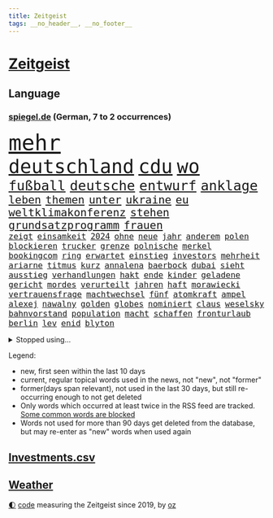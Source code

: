 ```yaml
---
title: Zeitgeist
tags: __no_header__, __no_footer__
---
```


# [Zeitgeist](https://oliz.io/zeitgeist/)

## Language

<h3><a href="https://www.spiegel.de" target="_blank">spiegel.de</a> (German, 7 to 2 occurrences)</h3>
<p style="font-family:monospace">
<span style="font-size:32pt"><a href="news_links.html#mehr" class="current">mehr</a></span>
<br>
<span style="font-size:28pt"><a href="news_links.html#deutschland" class="current">deutschland</a></span>
<span style="font-size:28pt"><a href="news_links.html#cdu" class="current">cdu</a></span>
<span style="font-size:28pt"><a href="news_links.html#wo" class="current">wo</a></span>
<br>
<span style="font-size:20pt"><a href="news_links.html#fußball" class="current">fußball</a></span>
<span style="font-size:20pt"><a href="news_links.html#deutsche" class="current">deutsche</a></span>
<span style="font-size:20pt"><a href="news_links.html#entwurf" class="current">entwurf</a></span>
<span style="font-size:20pt"><a href="news_links.html#anklage" class="current">anklage</a></span>
<br>
<span style="font-size:16pt"><a href="news_links.html#leben" class="current">leben</a></span>
<span style="font-size:16pt"><a href="news_links.html#themen" class="current">themen</a></span>
<span style="font-size:16pt"><a href="news_links.html#unter" class="current">unter</a></span>
<span style="font-size:16pt"><a href="news_links.html#ukraine" class="current">ukraine</a></span>
<span style="font-size:16pt"><a href="news_links.html#eu" class="current">eu</a></span>
<span style="font-size:16pt"><a href="news_links.html#weltklimakonferenz" class="current">weltklimakonferenz</a></span>
<span style="font-size:16pt"><a href="news_links.html#stehen" class="current">stehen</a></span>
<span style="font-size:16pt"><a href="news_links.html#grundsatzprogramm" class="new">grundsatzprogramm</a></span>
<span style="font-size:16pt"><a href="news_links.html#frauen" class="current">frauen</a></span>
<br>
<span style="font-size:12pt"><a href="news_links.html#zeigt" class="current">zeigt</a></span>
<span style="font-size:12pt"><a href="news_links.html#einsamkeit" class="current">einsamkeit</a></span>
<span style="font-size:12pt"><a href="news_links.html#2024" class="current">2024</a></span>
<span style="font-size:12pt"><a href="news_links.html#ohne" class="current">ohne</a></span>
<span style="font-size:12pt"><a href="news_links.html#neue" class="current">neue</a></span>
<span style="font-size:12pt"><a href="news_links.html#jahr" class="current">jahr</a></span>
<span style="font-size:12pt"><a href="news_links.html#anderem" class="current">anderem</a></span>
<span style="font-size:12pt"><a href="news_links.html#polen" class="current">polen</a></span>
<span style="font-size:12pt"><a href="news_links.html#blockieren" class="current">blockieren</a></span>
<span style="font-size:12pt"><a href="news_links.html#trucker" class="current">trucker</a></span>
<span style="font-size:12pt"><a href="news_links.html#grenze" class="current">grenze</a></span>
<span style="font-size:12pt"><a href="news_links.html#polnische" class="current">polnische</a></span>
<span style="font-size:12pt"><a href="news_links.html#merkel" class="current">merkel</a></span>
<span style="font-size:12pt"><a href="news_links.html#bookingcom" class="new">bookingcom</a></span>
<span style="font-size:12pt"><a href="news_links.html#ring" class="current">ring</a></span>
<span style="font-size:12pt"><a href="news_links.html#erwartet" class="current">erwartet</a></span>
<span style="font-size:12pt"><a href="news_links.html#einstieg" class="current">einstieg</a></span>
<span style="font-size:12pt"><a href="news_links.html#investors" class="new">investors</a></span>
<span style="font-size:12pt"><a href="news_links.html#mehrheit" class="current">mehrheit</a></span>
<span style="font-size:12pt"><a href="news_links.html#ariarne" class="new">ariarne</a></span>
<span style="font-size:12pt"><a href="news_links.html#titmus" class="new">titmus</a></span>
<span style="font-size:12pt"><a href="news_links.html#kurz" class="current">kurz</a></span>
<span style="font-size:12pt"><a href="news_links.html#annalena" class="current">annalena</a></span>
<span style="font-size:12pt"><a href="news_links.html#baerbock" class="current">baerbock</a></span>
<span style="font-size:12pt"><a href="news_links.html#dubai" class="current">dubai</a></span>
<span style="font-size:12pt"><a href="news_links.html#sieht" class="current">sieht</a></span>
<span style="font-size:12pt"><a href="news_links.html#ausstieg" class="current">ausstieg</a></span>
<span style="font-size:12pt"><a href="news_links.html#verhandlungen" class="current">verhandlungen</a></span>
<span style="font-size:12pt"><a href="news_links.html#hakt" class="current">hakt</a></span>
<span style="font-size:12pt"><a href="news_links.html#ende" class="current">ende</a></span>
<span style="font-size:12pt"><a href="news_links.html#kinder" class="current">kinder</a></span>
<span style="font-size:12pt"><a href="news_links.html#geladene" class="new">geladene</a></span>
<span style="font-size:12pt"><a href="news_links.html#gericht" class="current">gericht</a></span>
<span style="font-size:12pt"><a href="news_links.html#mordes" class="current">mordes</a></span>
<span style="font-size:12pt"><a href="news_links.html#verurteilt" class="current">verurteilt</a></span>
<span style="font-size:12pt"><a href="news_links.html#jahren" class="current">jahren</a></span>
<span style="font-size:12pt"><a href="news_links.html#haft" class="current">haft</a></span>
<span style="font-size:12pt"><a href="news_links.html#morawiecki" class="current">morawiecki</a></span>
<span style="font-size:12pt"><a href="news_links.html#vertrauensfrage" class="new">vertrauensfrage</a></span>
<span style="font-size:12pt"><a href="news_links.html#machtwechsel" class="new">machtwechsel</a></span>
<span style="font-size:12pt"><a href="news_links.html#fünf" class="current">fünf</a></span>
<span style="font-size:12pt"><a href="news_links.html#atomkraft" class="current">atomkraft</a></span>
<span style="font-size:12pt"><a href="news_links.html#ampel" class="current">ampel</a></span>
<span style="font-size:12pt"><a href="news_links.html#alexej" class="current">alexej</a></span>
<span style="font-size:12pt"><a href="news_links.html#nawalny" class="current">nawalny</a></span>
<span style="font-size:12pt"><a href="news_links.html#golden" class="current">golden</a></span>
<span style="font-size:12pt"><a href="news_links.html#globes" class="new">globes</a></span>
<span style="font-size:12pt"><a href="news_links.html#nominiert" class="current">nominiert</a></span>
<span style="font-size:12pt"><a href="news_links.html#claus" class="current">claus</a></span>
<span style="font-size:12pt"><a href="news_links.html#weselsky" class="current">weselsky</a></span>
<span style="font-size:12pt"><a href="news_links.html#bahnvorstand" class="new">bahnvorstand</a></span>
<span style="font-size:12pt"><a href="news_links.html#population" class="current">population</a></span>
<span style="font-size:12pt"><a href="news_links.html#macht" class="current">macht</a></span>
<span style="font-size:12pt"><a href="news_links.html#schaffen" class="current">schaffen</a></span>
<span style="font-size:12pt"><a href="news_links.html#fronturlaub" class="new">fronturlaub</a></span>
<span style="font-size:12pt"><a href="news_links.html#berlin" class="current">berlin</a></span>
<span style="font-size:12pt"><a href="news_links.html#lev" class="new">lev</a></span>
<span style="font-size:12pt"><a href="news_links.html#enid" class="new">enid</a></span>
<span style="font-size:12pt"><a href="news_links.html#blyton" class="new">blyton</a></span>
</p>
<details>
<summary>Stopped using...</summary>
<p class="former" style="font-size:12pt">
and(1145) dauerhaft(1145) reformen(1145) uhr(1145) anwalt(1144) enorm(1144) frankfurter(1144) überwinden(1144) arbeitsplatz(1143) enttäuscht(1143) verschoben(1143) befinden(1142) demonstranten(1142) facebook(1142) gemeinden(1142) kalifornien(1142) kennt(1142) männern(1142) niveau(1142) 2016(1141) bundespolizei(1141) chelsea(1141) hinterlassen(1141) innenministerium(1141) klare(1141) magdeburg(1141) regisseur(1141) wolfsburg(1141) anwohner(1140) aufgefordert(1140) begründung(1140) flugzeuge(1140) gemeinde(1140) pandemie(1140) sonne(1140) asche(1139) bitten(1139) ruhe(1139) seitdem(1139) verdachts(1139) arm(1138) bremer(1138) erfolge(1138) geliefert(1138) menge(1138) schlimmsten(1138) wünschen(1138) freut(1137) islamischen(1137) kündigen(1137) mengen(1137) müssten(1137) ursula(1137) weltwirtschaft(1137) west(1137) österreichischen(1137) august(1136) führerschein(1136) nachwuchs(1136) rest(1136) riss(1136) starken(1136) suspendiert(1136) üben(1136) australische(1135) belarussische(1135) bloß(1135) depressionen(1135) halle(1135) höher(1135) nahmen(1135) schildert(1135) zählen(1135) ankündigung(1134) ard(1134) hans(1134) tests(1134) tokio(1134) 400(1133) afrika(1133) litauen(1133) rat(1133) regen(1133) senkt(1133) werke(1133) runde(1132) bundesstaat(1131) käufer(1131) leyen(1131) nutzte(1131) spott(1130) verheerenden(1130) siegte(1129) störung(1129) verspielt(1129) betont(1128) euparlament(1128) gefragt(1128) herr(1128) mitteln(1128) reden(1128) umsatz(1128) e(1127) form(1127) genauso(1127) 10(1126) erkenntnisse(1126) porsche(1126) verbessert(1126) zugelassen(1126) entwickeln(1125) tragödie(1125) vorstellen(1125) eklat(1124) verbände(1123) wien(1123) erwischt(1122) schwierige(1121) geschäftsführer(1120) patient(1120) voraussetzungen(1120) außerhalb(1119) eigenes(1119) überschwemmungen(1117) apps(1116) hafen(1114) heftiger(1114) erstochen(1112) griechischen(1109) uhaft(1107) teilt(1106) benötigen(1104) schützt(1103) karten(1102) staatlichen(1101) überfall(1097) bewegt(1096) einblicke(1091) günther(1091) rakete(1086) langem(1078) blinken(1076) flog(1076) offener(1076) marine(1073) gewinne(1042) lehrerin(1017) airline(951) lediglich(926) australischen(864) autoren(864) befürwortet(835) beeinträchtigt(833) russischem(828) drauf(823) moderner(812) machtübernahme(808) gehälter(806) hawaii(806) eindeutig(805) gefiel(801) erreichte(797) offene(796) fehlender(792) spiegelkorrespondent(789) großbank(784) australiens(780) abhängigkeit(779) energiekosten(778) gefeuert(777) russisches(753) unbekannter(752) härte(751) benutzt(750) gestört(738) auge(734) laura(732) kiews(726) stephen(719) angekündigte(715) beschossen(714) klappt(706) rasch(704) verteuert(703) möchten(701) geschah(696) waffenlieferungen(688) verpflichtung(687) krim(684) wolf(684) untergang(680) explosionen(677) match(677) euch(668) 2014(661) fehlverhalten(651) unwetter(645) abseits(644) benötigt(640) 98(638) absagen(638) abgeschafft(632) arbeitszeit(628) kasse(614) rezession(614) bewusst(613) saporischschja(612) hochschule(611) patrick(611) flüchten(604) spart(596) auslöser(593) herrschte(593) humor(588) spannung(587) weitermachen(585) nachfolgerin(583) besetzen(580) ufer(574) heiß(571) versöhnung(571) prominenten(562) unterliegt(559) würdigt(558) exuspräsident(548) budapest(546) debattiert(546) 8(545) 54(537) lob(536) irgendwann(534) kaffee(529) yorks(527) youtube(525) ängste(522) feuert(518) baum(515) nahrung(515) kostete(513) riesig(510) jemals(505) krebserkrankung(505) erlegen(504) berlinneukölln(500) fassungslos(500) anruf(499) tode(487) offenlegen(484) angespannt(483) antony(482) träume(482) notruf(481) werben(479) aufbau(474) offizielle(474) führten(473) sperren(469) hände(466) pleiten(465) ukrainerusslandnews(465) größeres(462) wunderbar(461) entkommen(459) herunter(459) okay(459) heikle(458) gott(456) klettert(455) lettland(451) richtete(445) kontroverse(437) praktisch(434) branchen(430) sohnes(427) kompliziert(422) immobilienkonzern(420) adidas(419) abzug(418) bruch(416) ausgegeben(410) ratten(397) gegessen(388) beantragen(387) prangert(380) apples(378) adolf(377) spielzeug(377) credit(376) suisse(376) 21jährige(375) reichlich(372) milliardenverlust(371) stimmten(368) einstige(367) skepsis(365) landesweiten(362) technische(359) wiederholen(354) text(350) durcheinander(349) marcel(349) erstickt(348) muster(347) emails(346) segeln(345) verschafft(343) escooter(340) gekündigt(340) dritter(339) konzernchef(336) einkaufszentrum(335) beheben(334) sensation(334) aggressiv(333) tourismus(329) beliebter(328) gegründet(327) zehnte(326) regenfälle(325) csupolitiker(324) revision(324) immobilienpreise(322) pokal(322) satellitenbild(322) aussieht(320) sammlung(320) täglichen(319) statistik(318) rüstet(317) erlag(316) gedenken(314) fernando(312) hilfsorganisation(312) initiative(312) umfasst(307) befasst(306) schwache(301) neunzigerjahren(299) nicolas(299) inseln(297) verbrennt(293) paket(292) segelboot(291) sätze(288) tarifverhandlungen(288) schweres(286) baltikum(285) schleswigholsteins(284) dienen(281) dfbpokal(278) zaun(277) einheimischen(276) premiers(276) politikwissenschaftler(274) komplizen(271) umstellung(270) niger(269) uhren(269) amtskollege(268) grafiken(266) ausweitung(265) potenzial(265) gegenoffensive(263) mund(263) aktualisiert(262) schwangerschaftsabbrüche(261) duisburg(259) slowenien(257) kreativ(255) obduziert(255) wänden(255) ungeklärt(254) 55jährige(253) aldi(253) zurückgeben(253) hohes(251) sterbehilfe(249) zwist(249) bildschirm(248) räuber(247) rügen(247) aktie(245) beides(245) bundesverwaltungsgericht(244) protestaktion(244) verblüffenden(242) geflüchtet(241) gegenwind(241) kaufkraft(241) social(241) unterschiede(241) kampfjet(240) schließung(240) segeljacht(240) aktueller(239) duschen(238) einspruch(238) krachte(238) obduktion(238) portal(238) wohnen(238) defekt(237) angeschossen(236) schnellere(236) länderspiele(235) ubs(234) breites(233) eintreffen(232) zentrales(232) hakenkreuze(231) schleuser(231) kader(230) bewährung(229) konzentrieren(228) fußballverband(227) minderjähriger(223) unseres(221) 1974(220) breite(219) alexandria(218) prämien(217) chips(216) usamerikanische(216) beleidigung(215) bundestrainerin(215) fußballbund(215) geflüchteter(215) münchens(215) gedenkt(214) normalen(214) alarmbereitschaft(213) hinterließ(213) heimatstadt(212) kfw(212) spürt(212) tennisspielerin(211) durften(209) urlauber(209) votum(208) notarzt(207) aufgerollt(203) begleitete(203) dir(203) grundlage(203) unzureichend(202) innovation(201) gekappt(200) attraktion(199) diebstahl(199) edeka(199) selbstversuch(198) dienste(197) mühe(197) benannt(195) lüneburg(195) problematisch(195) rechter(195) besiegte(194) heizungsgesetz(194) nötigen(194) dreifach(193) mantel(193) 26jährige(191) tegernsee(191) umstieg(191) verwechselt(191) angemessene(190) motto(190) vergabe(190) südkoreas(189) energieintensive(188) inhaftierte(187) accessoire(186) brannte(185) kalifornischen(185) jüdischer(183) gewannen(182) gesellschaftlichen(180) schiefgehen(180) mobilität(179) überflutete(179) angelegt(178) erneuerbarer(178) email(177) brandstiftung(176) bürgern(176) strache(176) befragt(175) einbestellt(175) soldatinnen(175) blicke(174) entgehen(173) titelgewinn(172) friedhof(171) menschlicher(171) verdächtig(171) wirtschaftlich(171) amazongründer(170) schwieg(170) unterschiedliche(170) 11000(169) erkennt(169) gasspeicher(169) pakt(169) budget(168) co₂emissionen(168) treffe(168) website(168) fürth(167) greuther(167) 77(166) flugbetrieb(166) leichte(166) passende(164) intensive(163) kurzer(163) rasen(163) like(162) widerstands(162) installation(161) lok(161) wiederentdeckt(161) richtlinien(160) amerikanern(159) berechnungen(159) defensive(158) motorrad(158) spahn(158) 35jährigen(157) tatverdächtig(157) auswärtigen(154) telefon(154) makkabi(153) versammlung(153) nachkommen(152) rechtsradikalen(152) hinziehen(151) toronto(151) plakate(150) benachteiligt(149) ehre(148) feierabend(148) gespült(148) lebenshaltungskosten(148) metachef(148) flüchtlingen(147) monatelangem(147) toskana(146) geschäfts(145) lud(145) schnappt(145) unwettern(144) wehen(144) jemanden(143) preiserhöhung(143) queere(143) chipfabrik(142) energieverbrauch(142) länderspielen(142) benötigten(141) kanadischem(141) geteilt(139) parteifreunde(139) vorrücken(139) ausgestorben(138) effizienter(137) oktoberfest(137) victoria(136) pass(135) verfilmt(135) vorzeitigen(135) krankenhauses(134) mitschüler(134) schlaganfall(134) rewe(133) durchschnitt(132) schmerzhaft(132) vorort(132) strotzt(131) zelt(131) analysieren(130) diskriminierung(130) zweitgrößten(130) beeinträchtigen(129) bestseller(129) selbstbewusst(129) gasriesen(128) krankenwagen(128) kylie(128) schlimmer(128) highway(127) polizeistreife(127) beigesetzt(126) irritierte(126) handlungsbedarf(125) industriestrompreis(125) lösten(125) flüchtlingslager(124) planet(124) carolin(123) georgia(123) immobilienmarkt(123) islamistische(123) 1972(122) designer(122) forschern(122) black(121) sturmtief(121) behandeln(119) siebenmal(119) froh(118) terroranschläge(118) unzählige(118) öffentliches(118) flächen(117) fremde(117) iphone(117) rekordtransfer(117) demonstrant(115) kleidungsstück(115) treppe(115) 72jährige(114) angabe(114) britney(114) fahrzeugen(114) spears(114) ökonomisch(114) flüchtet(113) erwischte(112) impfung(112) masche(112) pennsylvania(112) standorten(111) geheimer(110) costa(109) durchschnittliche(109) exxon(109) stoppte(109) gezündet(108) liebeskummer(108) instagrampost(107) profitabel(107) riskanten(107) kittel(106) schreckt(106) techunternehmen(105) winde(105) fing(104) kiesewetter(104) akute(103) europaweit(103) recklinghausen(103) ausnahmezustand(102) rettungswagen(102) roderich(102) arizona(101) austragen(101) dfbkader(101) geschätzt(101) schmerzhaften(101) handschlag(100) pablo(100) abgeschnitten(99) fahrschein(99) kohleausstieg(99) komplizierte(99) reserve(99) ehrung(98) empfindet(98) erfolgreicher(98) exfrau(98) entwicklungshilfe(97) friedensnobelpreisträgerin(97) geplatzte(97) putschisten(97) rekordjahr(97) usfernsehen(97) wandte(97) langeweile(96) gebürtige(95) kanarische(95) siri(95) wolff(95) überstunden(95) chefinnen(94) ablehnen(93) digitalen(93) hartes(93) tankstelle(93) uber(93) alexa(92) aufwendigen(92) fastfoodkette(92) künstlerischen(92) versicherungen(92) entsorgen(91) gezerre(90) hundebesitzer(90) jahresbericht(90) leinwand(90) rennstrecke(90) wework(90) außerordentlichen(89) heftigem(89) rechtsextremisten(89) rinder(89) ruder(89) superreiche(89) verkohlte(89) beute(88) durchbrochen(88) exminister(88) kundin(88) notübernahme(88) verzehr(88) baku(87) dorn(87) flugbereitschaft(87) sperre(87) buschbrände(86) drogenboss(86) erklommen(86) geheimdienstchef(86) gekürzt(86) jared(86) leto(86) nachzahlen(86) ticketpreise(86) todesursache(86) trotzte(86) 43jähriger(85) beherbergt(85) dienstwaffe(85) gestiegenen(85) heidelberger(85) michigan(85) schärfste(85) webbteleskops(85) ärgert(85) bankmanfried(84) betrunkene(84) endgültigen(84) hall(84) nordisk(84) novo(84) ruhmeshalle(84) vielfach(84) anker(83) arzneimittelproduktion(83) autobranche(83) coole(83) erbgut(83) nordkoreas(83) radman(83) allgäuer(82) bezweifeln(82) makeup(82) rtlmoderator(82) schulpflicht(82) schusswaffenangriff(82) steuerbetrug(82) unterhält(82) beliebtesten(81) cduvize(81) gegriffen(81) harald(81) modernisierung(81) patientendaten(81) ötzi(81) betrunken(80) bombenanschlag(80) bundespartei(80) hansgeorg(80) kontrollverlust(80) maaßen(80) sarkozy(80) schwänzen(80) stromkosten(80) bghurteil(79) footballprofi(79) gecko(79) rekordtief(79) väter(79) zusammengebrochen(79) 52jährige(78) bootsfahrt(78) disziplin(78) erkaufen(78) nachsehen(78) nintendo(78) oppositionschef(78) spezialeinheit(78) erweitern(77) eugesetz(77) exverfassungsschutzchef(77) sicherheitsorgane(77) angehören(76) friedlichen(76) gerhart(76) hamsterrad(76) reformiert(76) staatsangehörigkeit(76) verbrannte(76) verübt(76) neuauflage(75) sonnenschein(75) umbringen(75) verpflichtungen(75) deborah(74) gelesen(74) herauszuholen(74) jusos(74) kryptostar(74) kussskandal(74) spdgeneralsekretär(74) unvorstellbar(74) uswahl(74) diebstählen(73) dringenden(73) einstecken(73) explodierte(73) kühl(73) me(73) einflussreiche(72) enthielt(72) fußballfans(72) isolierte(72) schockierte(72) seht(72) staatsbibliothek(72) abhalten(71) bayernspieler(71) kollabierte(71) kussattacke(71) privatfernsehen(71) seltenes(71) staatsschulden(71) strompreis(71) versenkte(71) übergriffig(71) achtzigerjahren(70) darstellen(70) herkunftsländern(70) kebekus(70) fangen(69) funde(69) beantworten(68) gravierend(68) people(68) schlechtesten(68) stacheldraht(68) wurm(68) 12000(67) 2001(67) biopic(67) buschfeuer(67) jährt(67) mikrochip(67) auszahlen(66) morddrohungen(66) ohio(66) bergkarabach(65) comedian(65) deutschlandtempo(65) dozent(65) ludwigshafen(65) too(65) 133(64) atomwaffentests(64) ausreden(64) chiemgau(64) echo(64) eingeschränkt(64) glänzt(64) paddelte(64) wehrpflicht(64) heinsberg(63) holocaustüberlebende(63) identifizierung(63) infos(63) krause(63) kürt(63) nevada(63) sammer(63) scholz'(63) sevilla(63) transfercoup(63) ausländischem(62) bundesligaprofi(62) burning(62) eigentlichen(62) g7(62) gearbeitet(62) glasfaser(62) heimspiel(62) hässliches(62) töteten(62) entziehen(61) kluge(61) mehren(61) umweltschützern(61) zelte(61) außergewöhnliche(60) doppelmoral(60) israelitischen(60) kultusgemeinde(60) kzgedenkstätte(60) kzgedenkstätten(60) lebende(60) luftraums(60) namensänderung(60) umkleidekabine(60) verblüffend(60) berüchtigten(59) demoliert(59) mehrmals(59) millionenmarke(59) polizeiauto(59) polyamore(59) scheiben(59) sportwelt(59) stromsteuer(59) atomschlag(58) klangvollen(58) lösegeld(58) spezialkräften(58) antisemitischer(57) ehesten(57) kenntnis(57) sportlich(57) verbrachte(57) 9/11(56) abtreibungen(56) berüchtigte(56) chat(56) halloween(56) unausweichlich(56) verbrennungen(56) abgeschreckt(55) haakon(55) nflspiel(55) revolutionswächter(55) schiebt(55) schotten(55) verschlossenen(55) bay(54) benennen(54) egger(54) kampfgebiet(54) kreationen(54) linden(54) milliardärin(54) mitbringen(54) montpellier(54) nationalsozialisten(54) rekordbüchern(54) steuererklärung(54) anhaltend(53) erzrivale(53) geiselnehmer(53) gelebt(53) komiker(53) kommissionspräsidentin(53) unogeneralversammlung(53) zerstörerische(53) ei(52) feuerwehreinsatz(52) gesundheitsministerium(52) massives(52) roll(52) surft(52) transporter(52) richtern(51) unfaire(51) weinen(51) saisonniederlage(50) schulhof(50) affen(49) blinder(49) handynetzes(49) helmutkohlallee(49) mobbing(49) steuerung(49) tournee(49) abgasnorm(48) abzugeben(48) einiger(48) flüchtlingsunterkunft(48) import(48) interaktive(48) northern(48) nähern(48) rekordzahl(48) schockt(48) antiterroroperation(47) auftritten(47) chatgpthersteller(47) chevron(47) einflussreichen(47) gestiegener(47) kurzfilm(47) loriot(47) medizinische(47) rettig(47) armenischen(46) bist(46) botschaftspersonal(46) familiäre(46) gerechnet(46) kanadier(46) nervös(46) salman(46) studierendenwerk(46) 74jährige(45) finals(45) üppigen(45) hackerangriff(44) haftbefehle(44) insektensterben(44) ocasiocortez(44) radikaler(44) zuzug(44) ausgebauten(43) bedauern(43) del(43) ottawa(43) psgfans(43) qualifizieren(43) taugen(43) 38jährige(42) fassade(42) gespeichert(42) klassenzimmer(42) laufsteg(42) zusammenstöße(42) ablehnung(41) hurricane(41) leipziger(41) entkommt(40) gefahndet(40) mccartney(40) porträtiert(40) verhungert(40) zugesagt(40) zynisch(40) 24jähriger(39) 25jährige(39) bevorstehen(39) förderbank(39) hinterkopf(39) männerfreundschaft(39) offline(39) usbörsenaufsicht(39) woman(39) abgemeldet(38) allheilmittel(38) enormer(38) olympiaqualifikation(38) portion(38) terrors(38) wiedervereinigung(38) biss(37) handball(37) literarische(37) streifenwagen(37) teilung(37) vandalismus(37) csulandesgruppenchef(36) demontiert(36) dobrindt(36) jugendklub(36) überdurchschnittliches(36) dunklen(35) finanzhilfen(35) irreguläre(35) langjähriger(35) medium(35) milliardenschwerer(35) neuerungen(35) westeuropa(35) zeitinterview(35) blutvergießen(34) demokratin(34) geschleudert(34) kaufhaus(34) kryptoguru(34) ministerpräsidentenkonferenz(34) rennstall(34) strandet(34) tatorts(34) vorindustriellen(34) antreibt(33) auswerten(33) betrugsprozess(33) einsätzen(33) gibson(33) steuerreform(33) umzugehen(33) asylsuchenden(32) beziehungsstreit(32) schnellste(32) sonntagsfrage(32) werft(32) diplomatin(31) echter(31) festlegen(31) geschworenen(31) waschen(31) wirkten(31) gerast(30) gescheiterte(30) hamasüberfall(30) late(30) ratlos(30) todesopfern(30) willkommen(30) wu(30) asylkurs(29) emotionaler(29) hilfsgelder(29) lokalpolitiker(29) predator(29) ratschläge(29) rock(29) schlussphase(29) schwächelnden(29) vage(29) angeschlagen(28) augstein(28) benannten(28) evo(28) kingdom(28) köstliche(28) rudolf(28) spiegelgründer(28) 1985(27) adania(27) antiisraelische(27) buchmesse(27) bundes(27) gedrückt(27) geschleust(27) israelfeinde(27) plattenfirma(27) propalästinensische(27) shibli(27) taschenmesser(27) files(26) kampfbrigade(26) kigenerierte(26) misslang(26) rathäuser(26) ticketbuchung(26) eingedrungen(25) einwohnern(25) endlosen(25) fünfprozenthürde(25) hollywoodstars(25) israelnews(25) rechtfertigung(25) sympathien(25) verreisen(25) gütersparte(24) haifa(24) rekordwert(24) schafe(24) vorgesorgt(24) yoni(24) bezahlkarte(23) children(23) erhob(23) erlebnisse(23) flag(23) freue(23) jenner(23) propalästinademos(23) save(23) agiert(22) autolobby(22) bundesumweltministerin(22) israelisches(22) machbare(22) deutschlandreise(21) familienmitglied(21) mutprobe(21) neuntklässler(21) reiselust(21) schranke(21) sicherheitsgründen(21) tatortvote(21) transplantation(21) absichern(20) anleihen(20) apparat(20) beirut(20) hilfslieferungen(20) kanaren(20) odyssee(20) sophia(20) unfähigkeit(20) verschollenes(20) überholmanöver(20) angegriffene(19) hoffnungslosigkeit(19) mazraoui(19) noussair(19) wandergruppe(19) 1938(18) abschneiden(18) besitzerin(18) bo(18) hasst(18) koalitionsvertrag(18) küssen(18) mindeststeuer(18) natürliches(18) planungsbeschleunigung(18) precht(18) sturmflut(18) zurückkehrte(18) charts(17) notwendigkeit(17) strategien(17) toben(17) tochterfirma(17) 1966(16) emirat(16) hamasstellungen(16) dortmunds(15) fortlaufend(15) fähig(15) generalstaatsanwaltschaft(15) grauen(15) mitgestalten(15) niedrigsten(15) nikola(15) verschleppung(15) visualisierungen(15) abo(14) arye(14) biber(14) cnninterview(14) generalstaatsanwältin(14) gesurft(14) jomkippurkrieg(14) klebt(14) premiumabo(14) raptors(14) shalicar(14) strafmaßnahmen(14) tabelle(14) werbespots(14) appellierte(13) attraktiver(13) ausführlich(13) autobiografie(13) escobar(13) klingen(13) marc(13) sabine(13) schwört(13) terminplanung(13) erholungsurlaub(12) kritischer(12) kulturszene(12) mär(12) ostseesturmflut(12) positioniert(12) bruchsal(11) israelhamas(11) komfortzone(11) luftangriff(11) mangelhaft(11) perry(11)
</p>
</details>
<p>Legend:
<ul>
<li><span class="new">new</span>, first seen within the last 10 days</li>
<li><span class="current">current</span>, regular topical words used in the news, not "new", not "former"</li>
<li><span class="former">former(days span relevant)</span>, not used in the last 30 days, but still re-occurring enough to not get deleted</li>
<li>Only words which occurred at least twice in the RSS feed are tracked. <a href="language/filters.py">Some common words are blocked</a></li>
<li>Words not used for more than 90 days get deleted from the database, but may re-enter as "new" words when used again</li>
</ul>
</p>

## [Investments](investments.html)[.csv](investments.csv)

## [Weather](weather.html)

<footer>
<a href="javascript:toggleTheme()" class="nav">🌓</a>
<a href="https://github.com/ooz/zeitgeist">code</a> measuring the Zeitgeist since 2019, by <a href="https://oliz.io">oz</a>
</footer>
